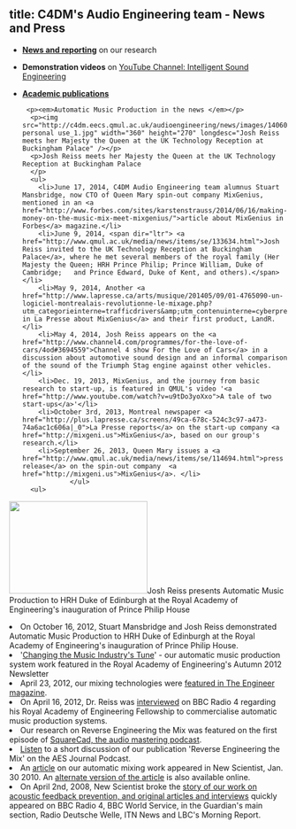 title: C4DM's Audio Engineering team - News and Press 
-------------------


* [**News and reporting**](http://c4dm.eecs.qmul.ac.uk/audioengineering/news/index.html) on our research
* **Demonstration videos** on [YouTube Channel: Intelligent Sound Engineering](http://www.youtube.com/user/IntelligentSoundEng)
* [**Academic publications**](http://www.eecs.qmul.ac.uk/~josh/publications.htm)



       <p><em>Automatic Music Production in the news </em></p>
        <p><img src="http://c4dm.eecs.qmul.ac.uk/audioengineering/news/images/140609_UKTIR_SIDE_0220_for personal use_1.jpg" width="360" height="270" longdesc="Josh Reiss meets her Majesty the Queen at the UK Technology Reception at Buckingham Palace" /></p>
        <p>Josh Reiss meets her Majesty the Queen at the UK Technology Reception at Buckingham Palace
        </p>
        <ul>
          <li>June 17, 2014, C4DM Audio Engineering team alumnus Stuart Mansbridge, now CTO of Queen Mary spin-out company MixGenius, mentioned in an <a href="http://www.forbes.com/sites/karstenstrauss/2014/06/16/making-money-on-the-music-mix-meet-mixgenius/">article about MixGenius in Forbes</a> magazine.</li>
          <li>June 9, 2014, <span dir="ltr"> <a href="http://www.qmul.ac.uk/media/news/items/se/133634.html">Josh Reiss invited to the UK Technology Reception at Buckingham  Palace</a>, where he met several members of the royal family (Her   Majesty the Queen; HRH Prince Philip; Prince William, Duke of Cambridge;   and Prince Edward, Duke of Kent, and others).</span></li>
          <li>May 9, 2014, Another <a href="http://www.lapresse.ca/arts/musique/201405/09/01-4765090-un-logiciel-montrealais-revolutionne-le-mixage.php?utm_categorieinterne=trafficdrivers&amp;utm_contenuinterne=cyberpresse_B13b_musique_388_section_POS1">article in La Presse about MixGenius</a> and their first product, LandR.</li>
          <li>May 4, 2014, Josh Reiss appears on the <a href="http://www.channel4.com/programmes/for-the-love-of-cars/4od#3694559">Channel 4 show For the Love of Cars</a> in a discussion about automotive sound design and an informal comparison of the sound of the Triumph Stag engine against other vehicles. </li>
          <li>Dec. 19, 2013, MixGenius, and the journey from basic research to start-up, is featured in QMUL's video '<a href="http://www.youtube.com/watch?v=u9tDo3yoXxo">A tale of two start-ups</a>'</li>
          <li>October 3rd, 2013, Montreal newspaper <a href="http://plus.lapresse.ca/screens/49ca-678c-524c3c97-a473-74a6ac1c606a|_0">La Presse reports</a> on the start-up company <a href="http://mixgeni.us">MixGenius</a>, based on our group's research.</li>
          <li>September 26, 2013, Queen Mary issues a <a href="http://www.qmul.ac.uk/media/news/items/se/114694.html">press release</a> on the spin-out company  <a href="http://mixgeni.us">MixGenius</a>. </li>
		          </ul>
        <ul>
<img src="http://c4dm.eecs.qmul.ac.uk/audioengineering/news/images/HRH and Reiss.jpg" width="250" height="167" longdesc="Josh Reiss demonstrates automatic music production to HRH Prince Philip" />Josh Reiss presents Automatic Music Production to HRH Duke of Edinburgh at the Royal Academy of Engineering's inauguration of Prince Philip House
          <li>On October 16, 2012, Stuart Mansbridge and Josh Reiss demonstrated Automatic Music Production to HRH Duke of Edinburgh at the Royal Academy of Engineering's inauguration of Prince Philip House.</li>
          <li>'<a href="http://www.raeng.org.uk/about/fellowship/pdf/newsletter/Autumn_News_2012.pdf">Changing   the Music Industry's Tune</a>' - our automatic music production system work   featured in the Royal Academy of Engineering's Autumn 2012 Newsletter</li>
          <li>April 23, 2012, our mixing technologies were <a href="featured in The Engineer magazine">featured in The Engineer magazine</a>.</li>
          <li> On April 16, 2012, Dr. Reiss was <a href="160412BBCR4.wav">interviewed</a> on BBC Radio 4 regarding his Royal Academy of Engineering Fellowship to commercialise automatic music production systems. </li>
          <li>Our research on Reverse Engineering the Mix was featured on the first   episode of <a href="http://squarecad.tumblr.com/post/1398661271/episode-1-reverse-engineering">SquareCad,   the audio mastering podcast</a>. </li>
          <li><a href="http://www.aes.org/podcasts/download.cfm/aespodcast29.mp3?ID=29">Listen</a> to a short discussion of our publication 'Reverse Engineering the Mix' on the   AES Journal Podcast. </li>
          <li>An <a href="http://c4dm.eecs.qmul.ac.uk/audioengineering/news/images/New_Scientist_30_Jan_2010.jpg">article</a> on our automatic mixing work appeared in New Scientist, Jan. 30 2010. An <a href="http://www.newscientist.com/article/dn18440-aural-perfection-without-the-sound-engineer.html">alternate version of the article</a> is also available online. </li>
          <li>On 
            April 2nd, 2008, New Scientist broke the [story of our work on acoustic feedback prevention, and original articles and interviews](http://c4dm.eecs.qmul.ac.uk/audioengineering/news/FeedbackPreventionPress.html) quickly appeared on 
            BBC Radio 4,  BBC World Service, in the Guardian's main section, Radio Deutsche Welle, ITN News and LBC's Morning Report. </li>
        </ul>
